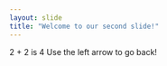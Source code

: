```yaml
---
layout: slide
title: "Welcome to our second slide!"
---
```

2 + 2 is 4
Use the left arrow to go back!
